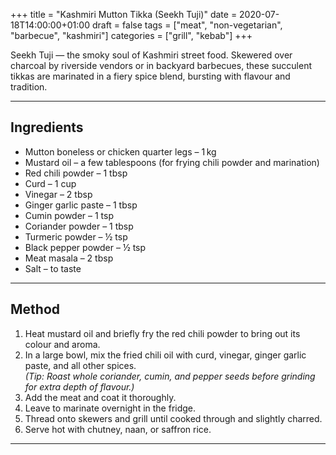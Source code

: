 +++
title = "Kashmiri Mutton Tikka (Seekh Tuji)"
date = 2020-07-18T14:00:00+01:00
draft = false
tags = ["meat", "non-vegetarian", "barbecue", "kashmiri"]
categories = ["grill", "kebab"]
+++

Seekh Tuji — the smoky soul of Kashmiri street food. Skewered over charcoal by riverside vendors or in backyard barbecues, these succulent tikkas are marinated in a fiery spice blend, bursting with flavour and tradition.

---

## Ingredients

- Mutton boneless or chicken quarter legs – 1 kg  
- Mustard oil – a few tablespoons (for frying chili powder and marination)  
- Red chili powder – 1 tbsp  
- Curd – 1 cup  
- Vinegar – 2 tbsp  
- Ginger garlic paste – 1 tbsp  
- Cumin powder – 1 tsp  
- Coriander powder – 1 tbsp  
- Turmeric powder – ½ tsp  
- Black pepper powder – ½ tsp  
- Meat masala – 2 tbsp  
- Salt – to taste  

---

## Method

1. Heat mustard oil and briefly fry the red chili powder to bring out its colour and aroma.  
2. In a large bowl, mix the fried chili oil with curd, vinegar, ginger garlic paste, and all other spices.  
   *(Tip: Roast whole coriander, cumin, and pepper seeds before grinding for extra depth of flavour.)*  
3. Add the meat and coat it thoroughly.  
4. Leave to marinate overnight in the fridge.  
5. Thread onto skewers and grill until cooked through and slightly charred.  
6. Serve hot with chutney, naan, or saffron rice.

---

